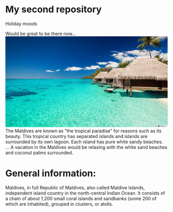 # My second repository

Holiday moods

Would be great to be there now...
![Holidays](Holiday.jpg)
The Maldives are known as “the tropical paradise” for reasons such as its beauty. This tropical country has separated islands and islands are surrounded by its own lagoon. Each island has pure white sandy beaches. ... A vacation in the Maldives would be relaxing with the white sand beaches and coconut palms surrounded.

# General information:

Maldives, in full Republic of Maldives, also called Maldive Islands, independent island country in the north-central Indian Ocean. It consists of a chain of about 1,200 small coral islands and sandbanks (some 200 of which are inhabited), grouped in clusters, or atolls.
